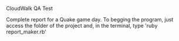 CloudWalk QA Test

Complete report for a Quake game day.
To begging the program, just access the folder of the project and, in the terminal, type 'ruby report_maker.rb'
 
